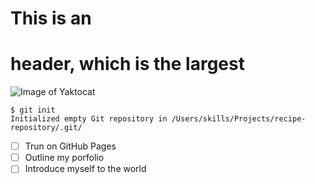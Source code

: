# This is an <h1> header, which is the largest

![Image of Yaktocat](https://octodex.github.com/images/yaktocat.png)

```
$ git init
Initialized empty Git repository in /Users/skills/Projects/recipe-repository/.git/
```

  - [ ] Trun on GitHub Pages
  - [ ] Outline my porfolio
  - [ ] Introduce myself to the world
